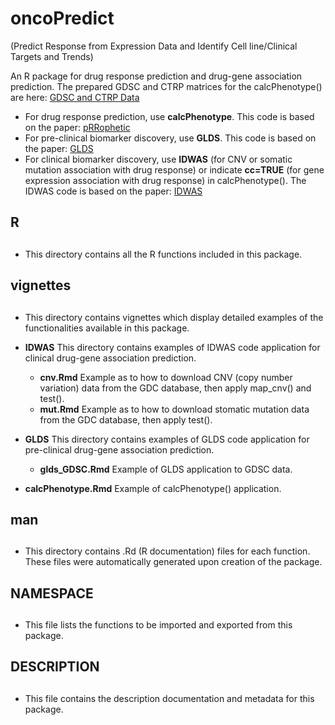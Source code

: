 # oncoPredict 
(Predict Response from Expression Data and Identify Cell line/Clinical Targets and Trends)

An R package for drug response prediction and drug-gene association prediction. The prepared GDSC and CTRP matrices for the calcPhenotype() are here: [GDSC and CTRP Data](https://osf.io/c6tfx/)
 *  For drug response prediction, use **calcPhenotype**. This code is based on the paper: [pRRophetic](https://journals.plos.org/plosone/article?id=10.1371/journal.pone.0107468)
 *  For pre-clinical biomarker discovery, use **GLDS**. This code is based on the paper: [GLDS](https://genomebiology.biomedcentral.com/articles/10.1186/s13059-016-1050-9)
 * For clinical biomarker discovery, use **IDWAS** (for CNV or somatic mutation association with drug response) or indicate **cc=TRUE** (for gene expression association with drug response) in calcPhenotype(). The IDWAS code is based on the paper: [IDWAS](https://pubmed.ncbi.nlm.nih.gov/28847918/)
 
## R <h2>
 * This directory contains all the R functions included in this package. 

## vignettes <h2> 
  *  This directory contains vignettes which display detailed examples of the functionalities available in this package.
  *  **IDWAS** This directory contains examples of IDWAS code application for clinical drug-gene association prediction. 
      + **cnv.Rmd** Example as to how to download CNV (copy number variation) data from the GDC database, then apply map_cnv() and test().
      + **mut.Rmd** Example as to how to download stomatic mutation data from the GDC database, then apply test(). 

  * **GLDS** This directory contains examples of GLDS code application for pre-clinical drug-gene association prediction. 
      + **glds_GDSC.Rmd** Example of GLDS application to GDSC data. 

  * **calcPhenotype.Rmd** Example of calcPhenotype() application.

## man <h2>
 * This directory contains .Rd (R documentation) files for each function. These files were automatically generated upon creation of the package. 

## NAMESPACE <h2>
 * This file lists the functions to be imported and exported from this package. 

## DESCRIPTION <h2>
 * This file contains the description documentation and metadata for this package. 
